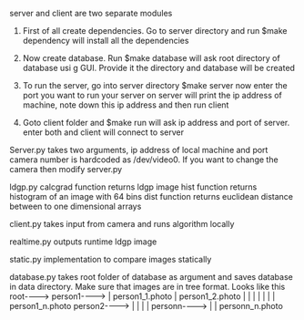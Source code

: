 server and client are two separate modules
1. First of all create dependencies. Go to server directory and run
$make dependency
will install all the dependencies

2. Now create database. Run
$make database
will ask root directory of database usi g GUI. Provide it the directory and database will be created

3. To run the server, go into server directory
$make server
now enter the port you want to run your server on
server will print the ip address of machine, note down this ip address and then run client

4. Goto client folder and
$make run
will ask ip address and port of server. enter both and client will connect to server


Server.py
	takes two arguments, ip address of local machine and port
	camera number is hardcoded as /dev/video0. If you want to change the camera then modify server.py
	
ldgp.py
	calcgrad function returns ldgp image
	hist function returns histogram of an image with 64 bins
	dist function returns euclidean distance between to one dimensional arrays

client.py
	takes input from camera and runs algorithm locally

realtime.py
	outputs runtime ldgp image 

static.py
	implementation to compare images statically

database.py
	takes root folder of database as argument and saves database in data directory. Make sure that images are in tree format. Looks like this
	root---->
		person1---->
		|	    person1_1.photo
		|	    person1_2.photo
		|	    |
		|	    |
		|	    |
		|	    person1_n.photo
		person2---->
		|
		|
		|
		|
		personn---->
			    |
			    |
			    personn_n.photo

			


